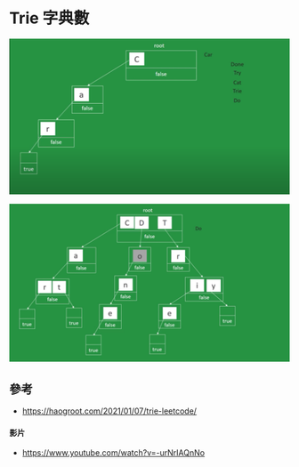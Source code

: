 # Trie 字典數
![](/images/DataStructure/12-1.png)

![](/images/DataStructure/12-2.png)

## 參考
* https://haogroot.com/2021/01/07/trie-leetcode/
#### 影片
* https://www.youtube.com/watch?v=-urNrIAQnNo
